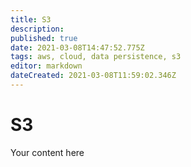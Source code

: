 ```yaml
---
title: S3
description: 
published: true
date: 2021-03-08T14:47:52.775Z
tags: aws, cloud, data persistence, s3
editor: markdown
dateCreated: 2021-03-08T11:59:02.346Z
---
```


# S3
Your content here